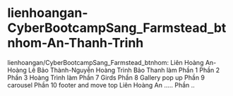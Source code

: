 # lienhoangan-CyberBootcampSang_Farmstead_btnhom-An-Thanh-Trinh
lienhoangan/CyberBootcampSang_Farmstead_btnhom: Liên Hoàng An-Hoàng Lê Bảo Thành-Nguyễn Hoàng Trình
Bảo Thanh làm Phần 1
              Phần 2
              Phần 3
Hoàng Trình làm    Phần 7 Girds
                   Phần 8 Gallery pop up
                   Phần 9 carousel 
                   Phần 10 footer and move top 
Liên Hoàng An ..... Phần .. 
